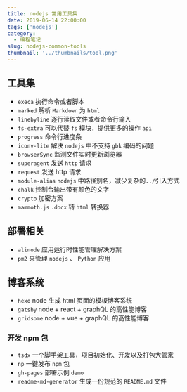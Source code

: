 ```yaml
---
title: nodejs 常用工具集
date: 2019-06-14 22:00:00
tags: ['nodejs']
category:
  - 编程笔记
slug: nodejs-common-tools
thumbnail: '../thumbnails/tool.png'
---
```


## 工具集

- `execa` 执行命令或者脚本
- `marked` 解析 `Markdown` 为 `html`
- `linebyline` 逐行读取文件或者命令行输入
- `fs-extra` 可以代替 `fs` 模块，提供更多的操作 `api`
- `progress` 命令行进度条
- `iconv-lite` 解决 `nodejs` 中不支持 `gbk` 编码的问题
- `browserSync` 监测文件实时更新浏览器
- `superagent` 发送 `http` 请求
- `request` 发送 http 请求
- `module-alias` `nodejs` 中路径别名，减少复杂的`../`引入方式
- `chalk` 控制台输出带有颜色的文字
- `crypto` 加密方案
- `mammoth.js` `.docx` 转 `html` 转换器

## 部署相关

- `alinode` 应用运行时性能管理解决方案
- `pm2` 来管理 `nodejs` 、 `Python` 应用

## 博客系统

- `hexo` node 生成 html 页面的模板博客系统
- `gatsby` node + react + graphQL 的高性能博客
- `gridsome` node + vue + graphQL 的高性能博客

### 开发 npm 包

- `tsdx` 一个脚手架工具，项目初始化、开发以及打包大管家
- `np` 一键发布 `npm` 包
- `gh-pages` 部署示例 `demo`
- `readme-md-generator` 生成一份规范的 `README.md` 文件
